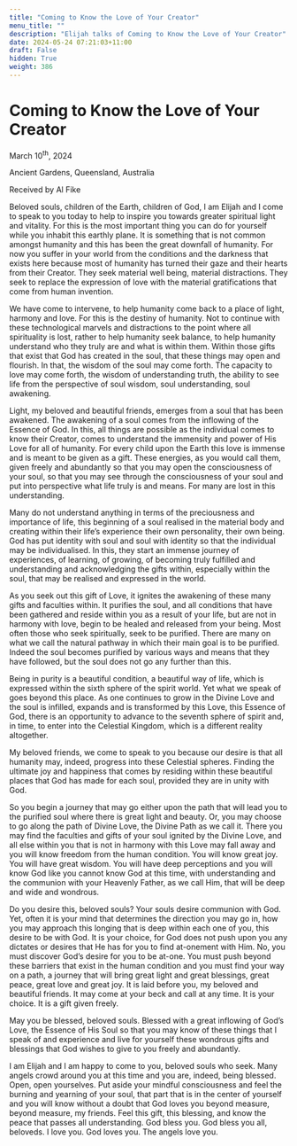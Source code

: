 ```yaml
---
title: "Coming to Know the Love of Your Creator"
menu_title: ""
description: "Elijah talks of Coming to Know the Love of Your Creator"
date: 2024-05-24 07:21:03+11:00
draft: False
hidden: True
weight: 386
---
```

# Coming to Know the Love of Your Creator  

March 10<sup>th</sup>, 2024

Ancient Gardens, Queensland, Australia

Received by Al Fike 



Beloved souls, children of the Earth, children of God, I am Elijah and I come to speak to you today to help to inspire you towards greater spiritual light and vitality. For this is the most important thing you can do for yourself while you inhabit this earthly plane. It is something that is not common amongst humanity and this has been the great downfall of humanity. For now you suffer in your world from the conditions and the darkness that exists here because most of humanity has turned their gaze and their hearts from their Creator. They seek material well being, material distractions. They seek to replace the expression of love with the material gratifications that come from human invention. 

We have come to intervene, to help humanity come back to a place of light, harmony and love. For this is the destiny of humanity. Not to continue with these technological marvels and distractions to the point where all spirituality is lost, rather to help humanity seek balance, to help humanity understand who they truly are and what is within them. Within those gifts that exist that God has created in the soul, that these things may open and flourish. In that, the wisdom of the soul may come forth. The capacity to love may come forth, the wisdom of understanding truth, the ability to see life from the perspective of soul wisdom, soul understanding, soul awakening.

Light, my beloved and beautiful friends, emerges from a soul that has been awakened. The awakening of a soul comes from the inflowing of the Essence of God. In this, all things are possible as the individual comes to know their Creator, comes to understand the immensity and power of His Love for all of humanity. For every child upon the Earth this love is immense and is meant to be given as a gift. These energies, as you would call them, given freely and abundantly so that you may open the consciousness of your soul, so that you may see through the consciousness of your soul and put into perspective what life truly is and means. For many are lost in this understanding. 

Many do not understand anything in terms of the preciousness and importance of life, this beginning of a soul realised in the material body and creating within their life’s experience their own personality, their own being. God has put identity with soul and soul with identity so that the individual may be individualised. In this, they start an immense journey of experiences, of learning, of growing, of becoming truly fulfilled and understanding and acknowledging the gifts within, especially within the soul, that may be realised and expressed in the world. 

As you seek out this gift of Love, it ignites the awakening of these many gifts and faculties within. It purifies the soul, and all conditions that have been gathered and reside within you as a result of your life, but are not in harmony with love, begin to be healed and released from your being. Most often those who seek spiritually, seek to be purified. There are many on what we call the natural pathway in which their main goal is to be purified. Indeed the soul becomes purified by various ways and means that they have followed, but the soul does not go any further than this. 

Being in purity is a beautiful condition, a beautiful way of life, which is expressed within the sixth sphere of the spirit world. Yet what we speak of goes beyond this place. As one continues to grow in the Divine Love and the soul is infilled, expands and is transformed by this Love, this Essence of God, there is an opportunity to advance to the seventh sphere of spirit and, in time, to enter into the Celestial Kingdom, which is a different reality altogether.

My beloved friends, we come to speak to you because our desire is that all humanity may, indeed, progress into these Celestial spheres. Finding the ultimate joy and happiness that comes by residing within these beautiful places that God has made for each soul, provided they are in unity with God. 
 
So you begin a journey that may go either upon the path that will lead you to the purified soul where there is great light and beauty. Or, you may choose to go along the path of Divine Love, the Divine Path as we call it. There you may find the faculties and gifts of your soul ignited by the Divine Love, and all else within you that is not in harmony with this Love may fall away and you will know freedom from the human condition. You will know great joy. You will have great wisdom. You will have deep perceptions and you will know God like you cannot know God at this time, with understanding and the communion with your Heavenly Father, as we call Him, that will be deep and wide and wondrous. 

Do you desire this, beloved souls? Your souls desire communion with God. Yet, often it is your mind that determines the direction you may go in, how you may approach this longing that is deep within each one of you, this desire to be with God. It is your choice, for God does not push upon you any dictates or desires that He has for you to find at-onement with Him. No, you must discover God’s desire for you to be at-one. You must push beyond these barriers that exist in the human condition and you must find your way on a path, a journey that will bring great light and great blessings, great peace, great love and great joy. It is laid before you, my beloved and beautiful friends. It may come at your beck and call at any time. It is your choice. It is a gift given freely.

May you be blessed, beloved souls. Blessed with a great inflowing of God’s Love, the Essence of His Soul so that you may know of these things that I speak of and experience and live for yourself these wondrous gifts and blessings that God wishes to give to you freely and abundantly. 

I am Elijah and I am happy to come to you, beloved souls who seek. Many angels crowd around you at this time and you are, indeed, being blessed. Open, open yourselves. Put aside your mindful consciousness and feel the burning and yearning of your soul, that part that is in the center of yourself and you will know without a doubt that God loves you beyond measure, beyond measure, my friends. Feel this gift, this blessing, and know the peace that passes all understanding. God bless you. God bless you all, beloveds. I love you. God loves you. The angels love you.